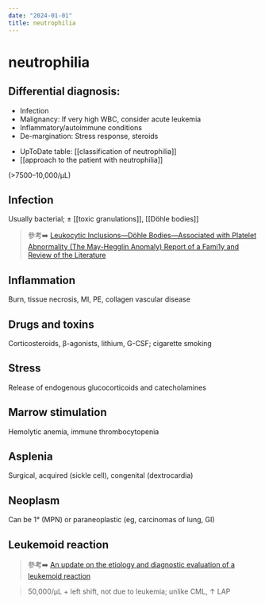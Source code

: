 ```yaml
---
date: "2024-01-01"
title: neutrophilia
---
```



# neutrophilia

## Differential diagnosis:
-   Infection
-   Malignancy: If very high WBC, consider acute leukemia
-   Inflammatory/autoimmune conditions
-   De-margination: Stress response, steroids

* UpToDate table: [[classification of neutrophilia]]
* [[approach to the patient with neutrophilia]]

(>7500–10,000/µL)

## Infection

Usually bacterial; ± [[toxic granulations]], [[Döhle bodies]]
> 參考➡️ [Leukocytic Inclusions—Döhle Bodies—Associated with Platelet Abnormality (The May-Hegglin Anomaly) Report of a Fami1y and Review of the Literature](https://ashpublications.org/blood/article-abstract/20/6/657/37697)

## Inflammation

Burn, tissue necrosis, MI, PE, collagen vascular disease

## Drugs and toxins

Corticosteroids, β-agonists, lithium, G-CSF; cigarette smoking

## Stress

Release of endogenous glucocorticoids and catecholamines

## Marrow stimulation

Hemolytic anemia, immune thrombocytopenia

## Asplenia

Surgical, acquired (sickle cell), congenital (dextrocardia)

## Neoplasm

Can be 1° (MPN) or paraneoplastic (eg, carcinomas of lung, GI)

## Leukemoid reaction
> 參考➡️ [An update on the etiology and diagnostic evaluation of a leukemoid reaction](https://www.sciencedirect.com/science/article/pii/S0953620506001634)

>50,000/µL + left shift, not due to leukemia; unlike CML, ↑ LAP

